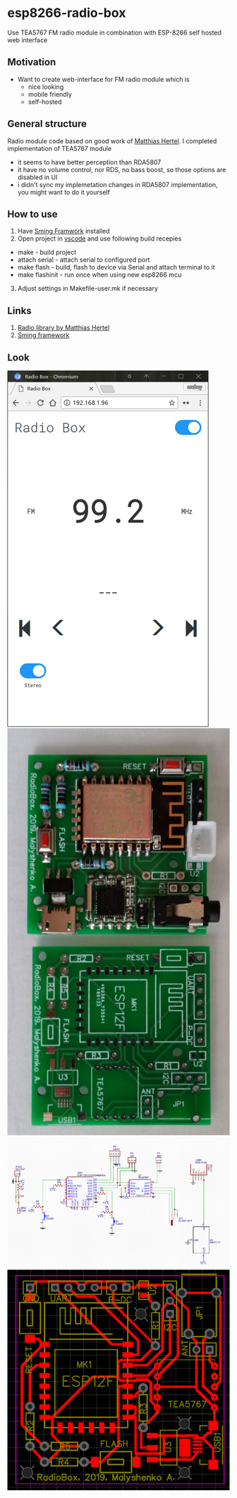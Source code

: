 # esp8266-radio-box

Use TEA5767 FM radio module in combination with ESP-8266 self hosted web interface

## Motivation

* Want to create web-interface for FM radio module which is
    * nice looking
    * mobile friendly
    * self-hosted

## General structure

Radio module code based on good work of [Matthias Hertel](http://www.mathertel.de). 
I completed implementation of TEA5767 module 
* it seems to have better perception than RDA5807
* it have no volume control, nor RDS, no bass boost, so those options are disabled in UI
* i didn't sync my implemetation changes in RDA5807 implementation, you might want to do it yourself

## How to use
1. Have [Sming Framwork](https://github.com/SmingHub/Sming) installed
2. Open project in [vscode](https://github.com/Microsoft/vscode) and use following build recepies
* make - build project
* attach serial - attach serial to configured port
* make flash - build, flash to device via Serial and attach terminal to it
* make flashinit - run once when using new esp8266 mcu
3. Adjust settings in Makefile-user.mk if necessary


## Links
1. [Radio library by Matthias Hertel](https://github.com/mathertel/Radio)
1. [Sming framework](https://github.com/SmingHub/Sming)

## Look
![Home page](https://raw.githubusercontent.com/anabolyc/esp8266-radio-box/master/images/screen-01.png)
![Device look](https://raw.githubusercontent.com/anabolyc/esp8266-radio-box/master/images/screen-02.jpg)
![Schematics](https://raw.githubusercontent.com/anabolyc/esp8266-radio-box/master/images/screen-03.png)
![PCB](https://raw.githubusercontent.com/anabolyc/esp8266-radio-box/master/images/screen-04.png)
